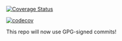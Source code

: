 [![Coverage Status](https://coveralls.io/repos/droustchev/converter/badge.svg?branch=master&service=github)](https://coveralls.io/github/droustchev/converter?branch=master)

[![codecov](https://codecov.io/gh/droustchev/converter/branch/master/graph/badge.svg)](https://codecov.io/gh/droustchev/converter)

This repo will now use GPG-signed commits!

